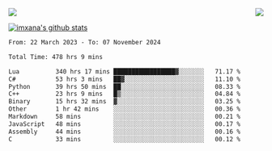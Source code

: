 <p>
  <a href="https://count.getloli.com/"><img src="https://count.getloli.com/get/@xana.readme?theme=moebooru-h"></a>
  <img src="https://weather-icon.journeyad.repl.co/@hangzhou?v=1" align="right">
</p>


<a href="https://github.com/imxana"><img align="center" src="https://github-readme-stats.vercel.app/api?username=imxana&show_icons=true&include_all_commits=true&hide_border=tru&custom_title=imxana%27s%20Github%20Stats" alt="imxana's github stats" /></a> 

<!--START_SECTION:waka-->

```txt
From: 22 March 2023 - To: 07 November 2024

Total Time: 478 hrs 9 mins

Lua          340 hrs 17 mins █████████████████▓░░░░░░░   71.17 %
C#           53 hrs 3 mins   ██▓░░░░░░░░░░░░░░░░░░░░░░   11.10 %
Python       39 hrs 50 mins  ██░░░░░░░░░░░░░░░░░░░░░░░   08.33 %
C++          23 hrs 9 mins   █▒░░░░░░░░░░░░░░░░░░░░░░░   04.84 %
Binary       15 hrs 32 mins  ▓░░░░░░░░░░░░░░░░░░░░░░░░   03.25 %
Other        1 hr 42 mins    ░░░░░░░░░░░░░░░░░░░░░░░░░   00.36 %
Markdown     58 mins         ░░░░░░░░░░░░░░░░░░░░░░░░░   00.21 %
JavaScript   48 mins         ░░░░░░░░░░░░░░░░░░░░░░░░░   00.17 %
Assembly     44 mins         ░░░░░░░░░░░░░░░░░░░░░░░░░   00.16 %
C            33 mins         ░░░░░░░░░░░░░░░░░░░░░░░░░   00.12 %
```

<!--END_SECTION:waka-->
